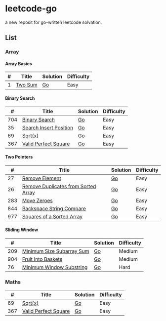 # leetcode-go

a new reposit for go-written leetcode solvation.

## List

### Array

#### Array Basics

| # | Title | Solution | Difficulty |
|---| ----- | -------- | ---------- |
| 1 | [Two Sum](https://leetcode.com/problems/two-sum/) | [Go](./q1/ans.go) | Easy |

#### Binary Search

| # | Title | Solution | Difficulty |
|---| ----- | -------- | ---------- |
|704|[Binary Search](https://leetcode.com/problems/binary-search/)|[Go](./q704/ans.go)|Easy|
| 35| [Search Insert Position](https://leetcode.com/problems/search-insert-position/) | [Go](./q35/ans.go) | Easy |
| 69| [Sqrt(x)](https://leetcode.com/problems/sqrtx/) | [Go](./q69/ans.go) | Easy |
|367| [Valid Perfect Square](https://leetcode.com/problems/valid-perfect-square/)|[Go](./q367/ans.go)|Easy|

#### Two Pointers

| # | Title | Solution | Difficulty |
|---| ----- | -------- | ---------- |
| 27| [Remove Element](https://leetcode.com/problems/remove-element/) | [Go](./q27/ans.go) | Easy |
| 26| [Remove Duplicates from Sorted Array](https://leetcode.com/problems/remove-duplicates-from-sorted-array/) | [Go](./q26/ans.go) | Easy |
|283|[Move Zeroes](https://leetcode.com/problems/move-zeroes/)|[Go](./q283/ans.go)|Easy|
|844|[Backspace String Compare](https://leetcode.com/problems/backspace-string-compare/)|[Go](./q844/ans.go)|Easy|
|977|[Squares of a Sorted Array](https://leetcode.com/problems/squares-of-a-sorted-array/)|[Go](./q977/ans.go)|Easy|

#### Sliding Window

| # | Title | Solution | Difficulty |
|---| ----- | -------- | ---------- |
|209|[Minimum Size Subarray Sum](https://leetcode.com/problems/minimum-size-subarray-sum/)|[Go](./q209/ans.go)|Medium|
|904|[Fruit Into Baskets](https://leetcode.com/problems/fruit-into-baskets/)|[Go](./q904/ans.go)|Medium|
| 76| [Minimum Window Substring](https://leetcode.com/problems/minimum-window-substring/) | [Go](./q76/ans.go) | Hard |

### Maths

| # | Title | Solution | Difficulty |
|---| ----- | -------- | ---------- |
| 69| [Sqrt(x)](https://leetcode.com/problems/sqrtx/) | [Go](./q69/ans.go) | Easy |
|367| [Valid Perfect Square](https://leetcode.com/problems/valid-perfect-square/)|[Go](./q367/ans.go)|Easy|
